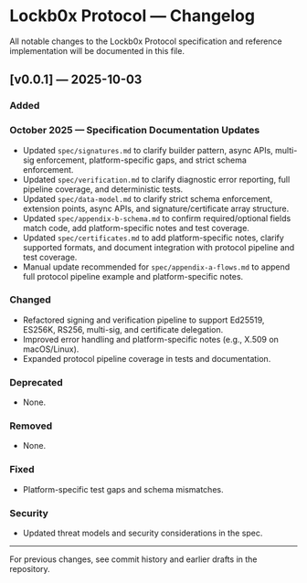# Lockb0x Protocol — Changelog

All notable changes to the Lockb0x Protocol specification and reference implementation will be documented in this file.

## [v0.0.1] — 2025-10-03

### Added

### October 2025 — Specification Documentation Updates

- Updated `spec/signatures.md` to clarify builder pattern, async APIs, multi-sig enforcement, platform-specific gaps, and strict schema enforcement.
- Updated `spec/verification.md` to clarify diagnostic error reporting, full pipeline coverage, and deterministic tests.
- Updated `spec/data-model.md` to clarify strict schema enforcement, extension points, async APIs, and signature/certificate array structure.
- Updated `spec/appendix-b-schema.md` to confirm required/optional fields match code, add platform-specific notes and test coverage.
- Updated `spec/certificates.md` to add platform-specific notes, clarify supported formats, and document integration with protocol pipeline and test coverage.
- Manual update recommended for `spec/appendix-a-flows.md` to append full protocol pipeline example and platform-specific notes.

### Changed

- Refactored signing and verification pipeline to support Ed25519, ES256K, RS256, multi-sig, and certificate delegation.
- Improved error handling and platform-specific notes (e.g., X.509 on macOS/Linux).
- Expanded protocol pipeline coverage in tests and documentation.

### Deprecated

- None.

### Removed

- None.

### Fixed

- Platform-specific test gaps and schema mismatches.

### Security

- Updated threat models and security considerations in the spec.

---

For previous changes, see commit history and earlier drafts in the repository.
